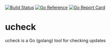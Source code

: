 [![Build Status](https://cloud.drone.io/api/badges/simplylib/ucheck/status.svg)](https://cloud.drone.io/simplylib/ucheck)
[![Go Reference](https://pkg.go.dev/badge/github.com/simplylib/ucheck.svg)](https://pkg.go.dev/github.com/simplylib/ucheck)
[![Go Report Card](https://goreportcard.com/badge/github.com/simplylib/ucheck)](https://goreportcard.com/report/github.com/simplylib/ucheck)

# ucheck
ucheck is a Go (golang) tool for checking updates
